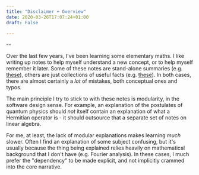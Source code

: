 ```yaml
---
title: "Disclaimer + Overview"
date: 2020-03-26T17:07:24+01:00
draft: False

---
```


<script type="text/javascript" async
  src="https://cdn.mathjax.org/mathjax/latest/MathJax.js?config=TeX-AMS-MML_HTMLorMML">
  MathJax.Hub.Config({
  tex2jax: {
    inlineMath: [['$','$'], ['\\(','\\)']],
    displayMath: [['$$','$$']],
    processEscapes: true,
    processEnvironments: true,
    skipTags: ['script', 'noscript', 'style', 'textarea', 'pre'],
    TeX: { equationNumbers: { autoNumber: "AMS" },
         extensions: ["AMSmath.js", "AMSsymbols.js"] }
  }
  });
  MathJax.Hub.Queue(function() {
    // Fix <code> tags after MathJax finishes running. This is a
    // hack to overcome a shortcoming of Markdown. Discussion at
    // https://github.com/mojombo/jekyll/issues/199
    var all = MathJax.Hub.getAllJax(), i;
    for(i = 0; i < all.length; i += 1) {
        all[i].SourceElement().parentNode.className += ' has-jax';
    }
  });

  MathJax.Hub.Config({
  // Autonumbering by mathjax
  TeX: { equationNumbers: { autoNumber: "AMS" } }
  });

</script>
--

Over the last few years, I've been learning some elementary maths. I like writing up notes to help myself understand a new concept, or to help myself remember it later. Some of these notes are stand-alone summaries (e.g. [these](/maths/fourier)), others are just collections of useful facts (e.g. [these](/maths/probability)). In both cases, there are almost certainly a *lot* of mistakes, both conceptual ones and typos.

The main principle I try to stick to with these notes is modularity, in the software design sense. For example, an explanation of the postulates of quantum physics should *not* itself contain an explanation of what a Hermitian operator is - it should outsource that a separate set of notes on linear algebra.

For me, at least, the lack of modular explanations makes learning *much* slower. Often I find an explanation of some subject confusing, but it's usually because the thing being explained relies heavily on mathematical background that I don't have (e.g. Fourier analysis). In these cases, I much prefer the "dependency" to be made explicit, and not implicitly crammed into the core narrative.
